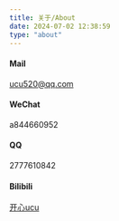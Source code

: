 ```yaml
---
title: 关于/About
date: 2024-07-02 12:38:59
type: "about"
---
```


#### Mail

ucu520@qq.com

#### WeChat

a844660952

#### QQ

2777610842

#### Bilibili

[开心ucu](https://space.bilibili.com/43139664?spm_id_from=333.1007.0.0)
